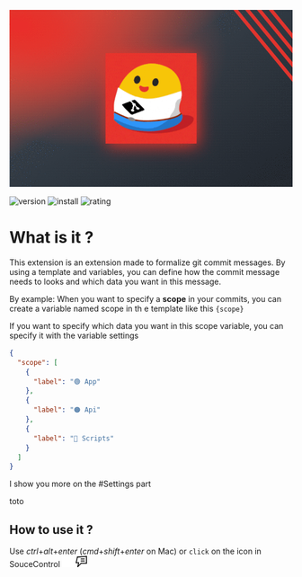 ![demo](./assets/demo.gif)

![version](https://vsmarketplacebadge.apphb.com/version-short/rioukkevin.vscode-git-commit.svg?style=for-the-badge&color=dd4739)
![install](https://vsmarketplacebadge.apphb.com/installs/rioukkevin.vscode-git-commit.svg?style=for-the-badge&color=dd4739)
![rating](https://vsmarketplacebadge.apphb.com/rating-star/rioukkevin.vscode-git-commit.svg?style=for-the-badge&color=dd4739)

# What is it ?

This extension is an extension made to formalize git commit messages. By using a template and variables, you can define how the commit message needs to looks and which data you want in this message.

By example: When you want to specify a **scope** in your commits, you can create a variable named scope in th e template like this `{scope}`

If you want to specify which data you want in this scope variable, you can specify it with the variable settings

```json
{
  "scope": [
    {
      "label": "🟢 App"
    },
    {
      "label": "🟠 Api"
    },
    {
      "label": "🔵 Scripts"
    }
  ]
}
```

I show you more on the #Settings part

<zz>toto</zz>

## How to use it ?

Use _ctrl_+_alt_+_enter_ (_cmd_+_shift_+_enter_ on Mac) or `click` on the icon in SouceControl
![bl](./assets/icon_black.png)
![li](./assets/icon_light.png)
